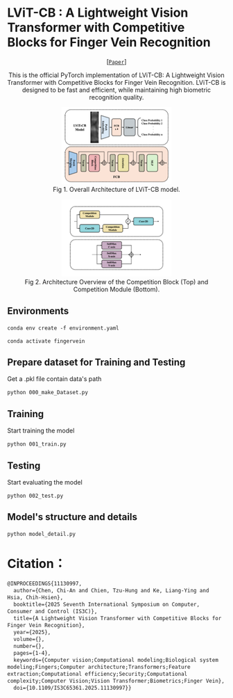 # LViT-CB : A Lightweight Vision Transformer with Competitive Blocks for Finger Vein Recognition
<div align="center">

  [[`Paper`](https://ieeexplore.ieee.org/document/11130997)]
  
  This is the official PyTorch implementation of LViT-CB: A Lightweight Vision Transformer with Competitive Blocks for Finger Vein Recognition. LViT-CB is designed to be fast and efficient, while maintaining high biometric recognition quality.  
  
  <img src="assets/model.png" width="50%"><br>
  Fig 1. Overall Architecture of LViT-CB model.  
  
  <img src="assets/blk.png" width="50%"><br>
  Fig 2. Architecture Overview of the Competition Block (Top) and Competition Module (Bottom).  

</div>

## Environments  
```
conda env create -f environment.yaml
```
```
conda activate fingervein
```

## Prepare dataset for Training and Testing
Get a .pkl file contain data's path 
```
python 000_make_Dataset.py
```  

## Training
Start training the model 
```
python 001_train.py
```

## Testing 
Start evaluating the model
```
python 002_test.py
```

## Model's structure and details
```
python model_detail.py
```

# Citation： 
```
@INPROCEEDINGS{11130997,
  author={Chen, Chi-An and Chien, Tzu-Hung and Ke, Liang-Ying and Hsia, Chih-Hsien},
  booktitle={2025 Seventh International Symposium on Computer, Consumer and Control (IS3C)}, 
  title={A Lightweight Vision Transformer with Competitive Blocks for Finger Vein Recognition}, 
  year={2025},
  volume={},
  number={},
  pages={1-4},
  keywords={Computer vision;Computational modeling;Biological system modeling;Fingers;Computer architecture;Transformers;Feature extraction;Computational efficiency;Security;Computational complexity;Computer Vision;Vision Transformer;Biometrics;Finger Vein},
  doi={10.1109/IS3C65361.2025.11130997}}
```


